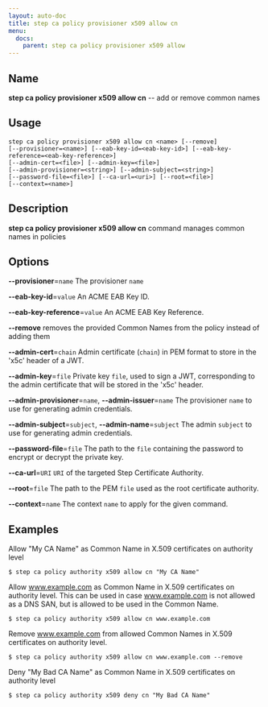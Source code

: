 ```yaml
---
layout: auto-doc
title: step ca policy provisioner x509 allow cn
menu:
  docs:
    parent: step ca policy provisioner x509 allow
---
```


## Name
**step ca policy provisioner x509 allow cn** -- add or remove common names

## Usage

```raw
step ca policy provisioner x509 allow cn <name> [--remove]
[--provisioner=<name>] [--eab-key-id=<eab-key-id>] [--eab-key-reference=<eab-key-reference>]
[--admin-cert=<file>] [--admin-key=<file>]
[--admin-provisioner=<string>] [--admin-subject=<string>]
[--password-file=<file>] [--ca-url=<uri>] [--root=<file>]
[--context=<name>]
```

## Description

**step ca policy provisioner x509 allow cn** command manages common names in policies


## Options


**--provisioner**=`name`
The provisioner `name`

**--eab-key-id**=`value`
An ACME EAB Key ID.

**--eab-key-reference**=`value`
An ACME EAB Key Reference.

**--remove**
removes the provided Common Names from the policy instead of adding them

**--admin-cert**=`chain`
Admin certificate (`chain`) in PEM format to store in the 'x5c' header of a JWT.

**--admin-key**=`file`
Private key `file`, used to sign a JWT, corresponding to the admin certificate that will
be stored in the 'x5c' header.

**--admin-provisioner**=`name`, **--admin-issuer**=`name`
The provisioner `name` to use for generating admin credentials.

**--admin-subject**=`subject`, **--admin-name**=`subject`
The admin `subject` to use for generating admin credentials.

**--password-file**=`file`
The path to the `file` containing the password to encrypt or decrypt the private key.

**--ca-url**=`URI`
`URI` of the targeted Step Certificate Authority.

**--root**=`file`
The path to the PEM `file` used as the root certificate authority.

**--context**=`name`
The context `name` to apply for the given command.

## Examples

Allow "My CA Name" as Common Name in X.509 certificates on authority level
```shell
$ step ca policy authority x509 allow cn "My CA Name"
```

Allow www.example.com as Common Name in X.509 certificates on authority level.
This can be used in case www.example.com is not allowed as a DNS SAN, but is
allowed to be used in the Common Name.
```shell
$ step ca policy authority x509 allow cn www.example.com
```

Remove www.example.com from allowed Common Names in X.509 certificates on authority level.
```shell
$ step ca policy authority x509 allow cn www.example.com --remove
```

Deny "My Bad CA Name" as Common Name in X.509 certificates on authority level
```shell
$ step ca policy authority x509 deny cn "My Bad CA Name"
```





